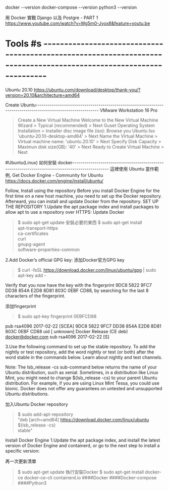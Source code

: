 docker --version
docker-compose --version
python3 --version

用 Docker 實戰 Django 以及 Postgre - PART 1
https://www.youtube.com/watch?v=Wg5m0-Jyox8&feature=youtu.be



# Tools #s -------------------------------------------------------------------------------------------------------------------
Ubuntu 20.10 https://ubuntu.com/download/desktop/thank-you/?version=20.10&architecture=amd64


Create Ubuntu-------------------------------------------------------------------------------------------------------------
VMware Workstation 16 Pro
  > Create a New Virtual Machine
  > Welcome to the New Virtual Machine Wizard
    > Typical (recommended)
    > Next
  > Guset Operating System Installation
    > Installer disc image file (iso): Browse you Ubuntu Iso 'ubuntu-20.10-desktop-amd64'
    > Next
  > Name the Virtual Machine
    > Virtual machine name: 'ubuntu.20.10'
    > Next
  > Specify Disk Capacity
    > Maximun disk size(GB): '40'
    > Next
  > Ready to Create Virtual Machine
    > Next
    
#Ubuntu(Linux) 如何安裝 docker------------------------------------------------------------------------------------------------
    這裡使用 Ubuntu 當作範例,
    Get Docker Engine - Community for Ubuntu
https://docs.docker.com/engine/install/ubuntu/

Follow, Install using the repository
Before you install Docker Engine for the first time on a new host machine, you need to set up the Docker repository. Afterward, you can install and update Docker from the repository.
SET UP THE REPOSITORY
1.Update the apt package index and install packages to allow apt to use a repository over HTTPS:
Update Docker
> $ sudo apt-get update
安裝必要的東西
> $ sudo apt-get install \
>    apt-transport-https \
>    ca-certificates \
>    curl \
>    gnupg-agent \
>    software-properties-common 
    

2.Add Docker’s official GPG key:
添加Docker官方GPG key
> $ curl -fsSL https://download.docker.com/linux/ubuntu/gpg | sudo apt-key add - 

Verify that you now have the key with the fingerprint 9DC8 5822 9FC7 DD38 854A  E2D8 8D81 803C 0EBF CD88, by searching for the last 8 characters of the fingerprint.

添加fingerprint
> $ sudo apt-key fingerprint 0EBFCD88 

pub   rsa4096 2017-02-22 [SCEA]
      9DC8 5822 9FC7 DD38 854A  E2D8 8D81 803C 0EBF CD88
uid           [ unknown] Docker Release (CE deb) <docker@docker.com>
sub   rsa4096 2017-02-22 [S]

3.Use the following command to set up the stable repository. To add the nightly or test repository, add the word nightly or test (or both) after the word stable in the commands below. Learn about nightly and test channels.

Note: The lsb_release -cs sub-command below returns the name of your Ubuntu distribution, such as xenial. Sometimes, in a distribution like Linux Mint, you might need to change $(lsb_release -cs) to your parent Ubuntu distribution. For example, if you are using Linux Mint Tessa, you could use bionic. Docker does not offer any guarantees on untested and unsupported Ubuntu distributions.

加入Ubuntu Docker repository
> $ sudo add-apt-repository \
>    "deb [arch=amd64] https://download.docker.com/linux/ubuntu \
>    $(lsb_release -cs) \
>    stable"

Install Docker Engine
1.Update the apt package index, and install the latest version of Docker Engine and containerd, or go to the next step to install a specific version:

再一次更新清單
> $ sudo apt-get update
執行安裝Docker
> $ sudo apt-get install docker-ce docker-ce-cli containerd.io
####Docker
####Docker-compose
####Python3

